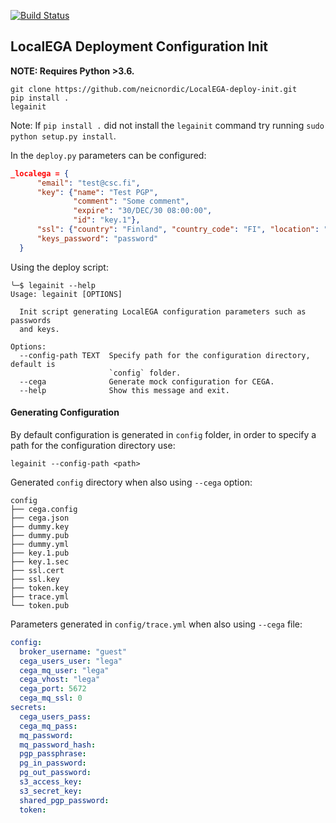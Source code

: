 [![Build Status](https://travis-ci.org/neicnordic/LocalEGA-deploy-init.svg?branch=master)](https://travis-ci.org/neicnordic/LocalEGA-deploy-init)

## LocalEGA Deployment Configuration Init

**NOTE: Requires Python >3.6.**
```
git clone https://github.com/neicnordic/LocalEGA-deploy-init.git
pip install .
legainit
```

Note: If `pip install .` did not install the `legainit` command try running `sudo python setup.py install`.

In the `deploy.py` parameters can be configured:
```json
_localega = {
      "email": "test@csc.fi",
      "key": {"name": "Test PGP",
              "comment": "Some comment",
              "expire": "30/DEC/30 08:00:00",
              "id": "key.1"},
      "ssl": {"country": "Finland", "country_code": "FI", "location": "Espoo", "org": "CSC"},
      "keys_password": "password"
  }
```

Using the deploy script:
```
╰─$ legainit --help
Usage: legainit [OPTIONS]

  Init script generating LocalEGA configuration parameters such as passwords
  and keys.

Options:
  --config-path TEXT  Specify path for the configuration directory, default is
                      `config` folder.
  --cega              Generate mock configuration for CEGA.
  --help              Show this message and exit.
```

#### Generating Configuration

By default configuration is generated in `config` folder, in order to specify a path for the configuration directory use:
```
legainit --config-path <path>
```
Generated `config` directory when also using `--cega` option:
```
config
├── cega.config
├── cega.json
├── dummy.key
├── dummy.pub
├── dummy.yml
├── key.1.pub
├── key.1.sec
├── ssl.cert
├── ssl.key
├── token.key
├── trace.yml
└── token.pub
```

Parameters generated in `config/trace.yml` when also using `--cega` file:
```yaml
config:
  broker_username: "guest"
  cega_users_user: "lega"
  cega_mq_user: "lega"
  cega_vhost: "lega"
  cega_port: 5672
  cega_mq_ssl: 0
secrets:
  cega_users_pass:
  cega_mq_pass:
  mq_password:
  mq_password_hash:
  pgp_passphrase:
  pg_in_password:
  pg_out_password:
  s3_access_key:
  s3_secret_key:
  shared_pgp_password:
  token:
```
